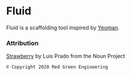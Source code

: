 # Fluid
Fluid is a scaffolding tool inspired by [Yeoman](https://yeoman.io/).

### Attribution
[Strawberry](/core/src/test/resources/strawberry.png) by Luis Prado from the Noun Project

```
© Copyright 2020 Red Green Engineering
```
